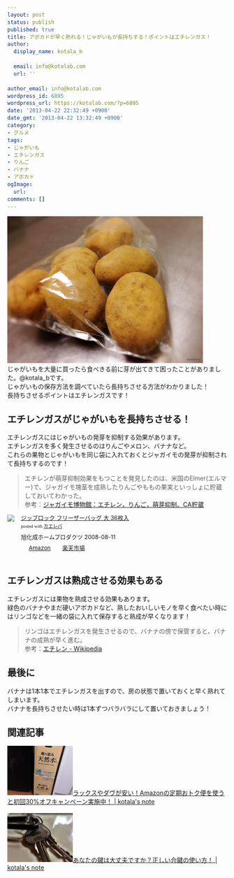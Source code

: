 ```yaml
---
layout: post
status: publish
published: true
title: アボカドが早く熟れる！じゃがいもが長持ちする！ポイントはエチレンガス！
author:
  display_name: kotala_b

  email: info@kotalab.com
  url: ''

author_email: info@kotalab.com
wordpress_id: 6895
wordpress_url: https://kotalab.com/?p=6895
date: '2013-04-22 22:32:49 +0900'
date_gmt: '2013-04-22 13:32:49 +0900'
category:
- グルメ
tags:
- じゃがいも
- エチレンガス
- りんご
- バナナ
- アボカド
ogImage:
  url:
comments: []
---
```

<p><img src="/wp-content/uploads/poteto_130422-448x336.jpg" alt="poteto_130422" width="448" height="336" class="alignnone size-large wp-image-6896" /><br />
じゃがいもを大量に買ったら食べきる前に芽が出てきて困ったことがありました。@kotala_bです。<br />
じゃがいもの保存方法を調べていたら長持ちさせる方法がわかりました！<br />
長持ちさせるポイントはエチレンガスです！<br />
</p>
<!--more-->
<h2>エチレンガスがじゃがいもを長持ちさせる！</h2>
<p>エチレンガスにはじゃがいもの発芽を抑制する効果があります。<br />
エチレンガスを多く発生させるのはりんごやメロン、バナナなど。<br />
これらの果物とじゃがいもを同じ袋に入れておくとジャガイモの発芽が抑制されて長持ちするのです！</p>
<blockquote><p>エチレンが萌芽抑制効果をもつことを発見したのは、米国のElmer(エルマー)で、ジャガイモ塊茎を成熟したりんごやももの果実といっしょに貯蔵しておいてわかった。<br />
参考：<a href="http://www.geocities.jp/a5ama/ethylene.html" target="_blank">ジャガイモ博物館：エチレン，りんご，萌芽抑制、CA貯蔵</a></a></p></blockquote>
<div class="kaerebalink-box" style="text-align:left;padding-bottom:20px;font-size:small;/zoom: 1;overflow: hidden;">
<div class="kaerebalink-image" style="float:left;margin:0 15px 10px 0;"><a href="https://www.amazon.co.jp/exec/obidos/ASIN/B001HLBXXO/same-22/ref=nosim/" rel="nofollow" target="_blank"><img src="https://images-fe.ssl-images-amazon.com/images/I/41vCKQ2QH4L._SL160_.jpg" style="border: none;" /></a></div>
<div class="kaerebalink-info" style="line-height:120%;/zoom: 1;overflow: hidden;">
<div class="kaerebalink-name" style="margin-bottom:10px;line-height:120%"><a href="https://www.amazon.co.jp/exec/obidos/ASIN/B001HLBXXO/same-22/ref=nosim/" rel="nofollow" target="_blank">ジップロック フリーザーバッグ 大 36枚入</a>
<div class="kaerebalink-powered-date" style="font-size:8pt;margin-top:5px;font-family:verdana;line-height:120%">posted with <a href="https://kaereba.com" target="_blank">カエレバ</a></div>
</div>
<div class="kaerebalink-detail" style="margin-bottom:5px;"> 旭化成ホームプロダクツ 2008-08-11    </div>
<div class="kaerebalink-link1" style="margin-top:10px;">
<div class="shoplinkamazon" style="display:inline;margin-right:5px;background: url('https://img.yomereba.com/tam_k_01.gif') 0 0 no-repeat;padding: 2px 0 2px 18px;white-space: nowrap;"><a href="https://www.amazon.co.jp/gp/search?keywords=%83W%83b%83v%83%8D%83b%83N%20%83t%83%8A%81%5B%83U%81%5B%83o%83b%83O&__mk_ja_JP=%83J%83%5E%83J%83i&tag=same-22" rel="nofollow" target="_blank" title="アマゾン" >Amazon</a></div>
<div class="shoplinkrakuten" style="display:inline;margin-right:5px;background: url('https://img.yomereba.com/tam_k_01.gif') 0 -50px no-repeat;padding: 2px 0 2px 18px;white-space: nowrap;"><a href="https://hb.afl.rakuten.co.jp/hgc/0fa7afc8.bbfc196a.0fa7afc9.d56c38f1/?pc=http%3A%2F%2Fsearch.rakuten.co.jp%2Fsearch%2Fmall%2F%25E3%2582%25B8%25E3%2583%2583%25E3%2583%2597%25E3%2583%25AD%25E3%2583%2583%25E3%2582%25AF%2520%25E3%2583%2595%25E3%2583%25AA%25E3%2583%25BC%25E3%2582%25B6%25E3%2583%25BC%25E3%2583%2590%25E3%2583%2583%25E3%2582%25B0%2F-%2Ff.1-p.1-s.1-sf.0-st.A-v.2%3Fx%3D0%26scid%3Daf_ich_link_urltxt%26m%3Dhttp%3A%2F%2Fm.rakuten.co.jp%2F" rel="nofollow" target="_blank" title="楽天市場" >楽天市場</a></div>
</div>
</div>
<div class="booklink-footer" style="clear: left"></div>
</div>
<h2>エチレンガスは熟成させる効果もある</h2>
<p>エチレンガスには果物を熟成させる効果もあります。<br />
緑色のバナナやまだ硬いアボカドなど、熟したおいしいモノを早く食べたい時にはリンゴなどを一緒の袋に入れて保存すると熟成が早くなります！</p>
<blockquote><p>リンゴはエチレンガスを発生させるので、バナナの傍で保管すると、バナナの成熟が早く進む。<br />
参考：<a href="https://ja.wikipedia.org/wiki/%E3%82%A8%E3%83%81%E3%83%AC%E3%83%B3" target="_blank">エチレン - Wikipedia</a></p></blockquote>
<h2>最後に</h2>
<p>バナナは1本1本でエチレンガスを出すので、房の状態で置いておくと早く熟れてしまいます。<br />
バナナを長持ちさせたい時は1本ずつバラバラにして置いておきましょう！</p>
<h2 class="rele">関連記事</h2>
<p><a href="/amazon-teiki-otokubin" target="_blank"><img  class="alignleft" src="/wp-content/uploads/amazonteikibin_130410-448x336.jpg" alt="ラックスやダヴが安い！Amazonの定期おトク便を使うと初回30%オフキャンペーン実施中！ | kotala's note" width="150" /></a><a href="/amazon-teiki-otokubin" target="_blank">ラックスやダヴが安い！Amazonの定期おトク便を使うと初回30%オフキャンペーン実施中！ | kotala's note</a><br style="clear:both;" /><br />
<a href="/key-how-to-use" target="_blank"><img  class="alignleft" src="/wp-content/uploads/key_130227-448x336.jpg" alt="あなたの鍵は大丈夫ですか？正しい合鍵の使い方！ | kotala's note" width="150" /></a><a href="/key-how-to-use" target="_blank">あなたの鍵は大丈夫ですか？正しい合鍵の使い方！ | kotala's note</a><br style="clear:both;" /></p>
